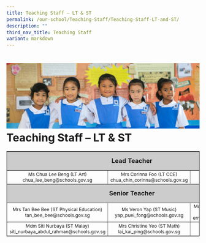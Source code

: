 ```yaml
---
title: Teaching Staff – LT & ST
permalink: /our-school/Teaching-Staff/Teaching-Staff-LT-and-ST/
description: ""
third_nav_title: Teaching Staff
variant: markdown
---
```

![](/images/Banners/banner_ourschool__5_.jpg)
Teaching Staff – LT &amp; ST
==========================================

<table style="text-align: center; font-size: 12px; border-collapse: collapse;" border="1" width="100%">
<tbody>
<tr style="height: 42px;">
<td style="font-size: 16px; background-color: #cccccc; width: 93%; height: 42px; text-align: center" colspan="3"><strong>Lead&nbsp;Teacher</strong></td>
</tr>
<tr style="height: 26px;">
<td style="width: 32%; height: 26px;">Ms Chua Lee Beng (LT Art)<br>
chua_lee_beng@schools.gov.sg</td>
<td style="width: 31.0509%; height: 26px;">Mrs Corinna Foo (LT CCE)<br>
chua_chin_corinna@schools.gov.sg</td>
<td style="width: 29.9491%; height: 26px;"></td>
</tr>
<tr style="height: 42px;">
<td style="font-size: 16px; background-color: #cccccc; width: 93%; height: 42px; text-align: center" colspan="3"><strong>Senior Teacher</strong></td>
</tr>
<tr style="height: 26px;">
<td style="width: 32%; height: 26px;">Mrs Tan Bee Bee (ST Physical Education)<br>
tan_bee_bee@schools.gov.sg</td>
<td style="width: 31.0509%; height: 26px;">Ms Veron Yap (ST Music)<br>
yap_puei_fong@schools.gov.sg</td>
<td style="width: 29.9491%; height: 26px;">Mdm Ernie Salim (ST Lower Primary EL)<br>
ernie_salim@schools.gov.sg</td>
</tr>
<tr style="height: 26px;">
<td style="width: 32%; height: 26px;">Mdm Siti Nurbaya (ST Malay)<br>
siti_nurbaya_abdul_rahman@schools.gov.sg</td>
<td style="width: 31.0509%; height: 26px;">Mrs Christine Yeo (ST Math)<br>
lai_kai_ping@schools.gov.sg</td>
	
<td style="width: 29.9491%; height: 26px;"></td>
</tr>
</tbody>
</table>